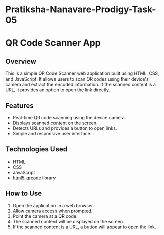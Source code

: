 # Pratiksha-Nanavare-Prodigy-Task-05

# QR Code Scanner App

## Overview
This is a simple QR Code Scanner web application built using HTML, CSS, and JavaScript. It allows users to scan QR codes using their device's camera and extract the encoded information. If the scanned content is a URL, it provides an option to open the link directly.

## Features
- Real-time QR code scanning using the device camera.
- Displays scanned content on the screen.
- Detects URLs and provides a button to open links.
- Simple and responsive user interface.

## Technologies Used
- HTML
- CSS
- JavaScript
- [html5-qrcode](https://github.com/mebjas/html5-qrcode) library

## How to Use
1. Open the application in a web browser.
2. Allow camera access when prompted.
3. Point the camera at a QR code.
4. The scanned content will be displayed on the screen.
5. If the scanned content is a URL, a button will appear to open the link.


